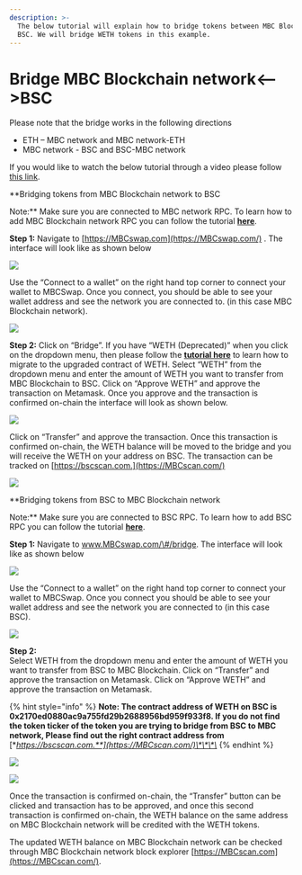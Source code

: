 ```yaml
---
description: >-
  The below tutorial will explain how to bridge tokens between MBC Blockchain and
  BSC. We will bridge WETH tokens in this example.
---
```


# Bridge MBC Blockchain network&lt;--&gt;BSC

Please note that the bridge works in the following directions

* ETH – MBC network and MBC network-ETH
* MBC network - BSC and BSC-MBC network

If you would like to watch the below tutorial through a video please follow [this link](https://www.youtube.com/watch?v=l17K6mu1uM4).

**Bridging tokens from MBC Blockchain network to BSC  
  
Note:** Make sure you are connected to MBC network RPC. To learn how to add MBC Blockchain network RPC you can follow the tutorial [**here**](https://doc.MBCscan.com/the-MBC-studio/getting-started/how-to-add-MBC-to-your-metamask).

**Step 1:** Navigate to [https://MBCswap.com](https://MBCswap.com/) . The interface will look like as shown below  


![](../.gitbook/assets/0%20%2810%29.png)

Use the “Connect to a wallet” on the right hand top corner to connect your wallet to MBCSwap. Once you connect, you should be able to see your wallet address and see the network you are connected to. \(in this case MBC Blockchain network\).

![](../.gitbook/assets/1%20%2814%29.png)

**Step 2:** Click on “Bridge”. If you have “WETH \(Deprecated\)” when you click on the dropdown menu, then please follow the [**tutorial here**](https://doc.MBCscan.com/MBCswap/migration-tutorial) to learn how to migrate to the upgraded contract of WETH. Select “WETH” from the dropdown menu and enter the amount of WETH you want to transfer from MBC Blockchain to BSC. Click on “Approve WETH” and approve the transaction on Metamask. Once you approve and the transaction is confirmed on-chain the interface will look as shown below.

![](../.gitbook/assets/2%20%2814%29.png)

Click on “Transfer” and approve the transaction. Once this transaction is confirmed on-chain, the WETH balance will be moved to the bridge and you will receive the WETH on your address on BSC. The transaction can be tracked on [https://bscscan.com.](https://MBCscan.com/)

![](../.gitbook/assets/3%20%2812%29.png)

**Bridging tokens from BSC to MBC Blockchain network  
  
Note:** Make sure you are connected to BSC RPC. To learn how to add BSC RPC you can follow the tutorial [**here**](https://academy.binance.com/en/articles/connecting-metamask-to-binance-smart-chain).

**Step 1:** Navigate to www.MBCswap.com/\#/bridge. The interface will look like as shown below

![](../.gitbook/assets/4%20%2812%29.png)

Use the “Connect to a wallet” on the right hand top corner to connect your wallet to MBCSwap. Once you connect you should be able to see your wallet address and see the network you are connected to \(in this case BSC\).

![](../.gitbook/assets/5%20%2810%29.png)

**Step 2:**  
Select WETH from the dropdown menu and enter the amount of WETH you want to transfer from BSC to MBC Blockchain. Click on “Transfer” and approve the transaction on Metamask. Click on “Approve WETH” and approve the transaction on Metamask.

{% hint style="info" %}
**Note: The contract address of WETH on BSC is 0x2170ed0880ac9a755fd29b2688956bd959f933f8. If you do not find the token ticker of the token you are trying to bridge from BSC to MBC network, Please find out the right contract address from** [**https://bscscan.com.**](https://MBCscan.com/)\*\*\*\*
{% endhint %}

![](../.gitbook/assets/6%20%289%29.png)

![](../.gitbook/assets/7%20%285%29.png)

Once the transaction is confirmed on-chain, the “Transfer” button can be clicked and transaction has to be approved, and once this second transaction is confirmed on-chain, the WETH balance on the same address on MBC Blockchain network will be credited with the WETH tokens.

The updated WETH balance on MBC Blockchain network can be checked through MBC Blockchain network block explorer [https://MBCscan.com](https://MBCscan.com/).

